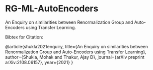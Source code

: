 # RG-ML-AutoEncoders
 An Enquiry on similarities between Renormalization Group and Auto-Encoders using Transfer Learning.

Bibtex for Citation:

@article{shukla2021enquiry,
  title={An Enquiry on similarities between Renormalization Group and Auto-Encoders using Transfer Learning},
  author={Shukla, Mohak and Thakur, Ajay D},
  journal={arXiv preprint arXiv:2108.06157},
  year={2021}
}
